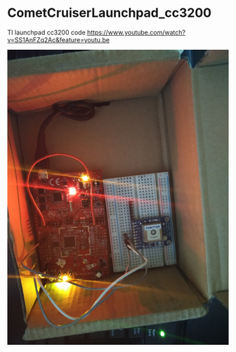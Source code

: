 # CometCruiserLaunchpad_cc3200
TI launchpad cc3200 code
https://www.youtube.com/watch?v=SS1AnFZq2Ac&feature=youtu.be

![Alt text](/setup.jpg?raw=true "launchpad cc3200 + Adafruit GPS breakout")
